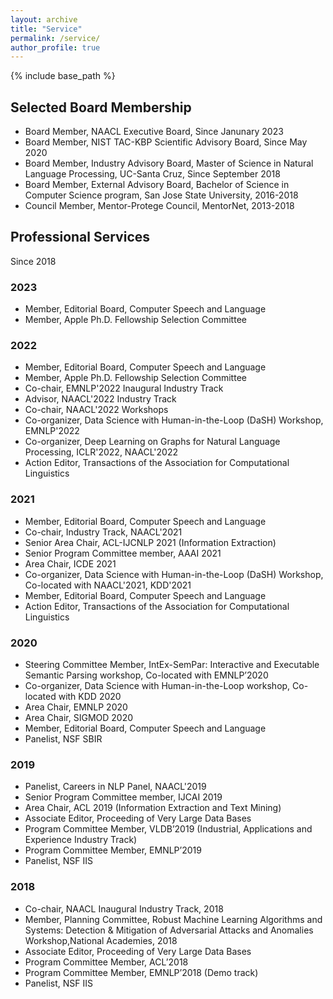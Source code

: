 ```yaml
---
layout: archive
title: "Service"
permalink: /service/
author_profile: true
---
```


{% include base_path %}

## Selected Board Membership
- Board Member, NAACL Executive Board, Since Janunary 2023
- Board Member, NIST TAC-KBP Scientific Advisory Board, Since May 2020
- Board Member, Industry Advisory Board, Master of Science in Natural Language Processing, UC-Santa Cruz, Since September 2018
- Board Member, External Advisory Board, Bachelor of Science in Computer Science program, San Jose State University, 2016-2018
- Council Member, Mentor-Protege Council, MentorNet, 2013-2018

## Professional Services 
Since 2018

### 2023
- Member, Editorial Board, Computer Speech and Language
- Member, Apple Ph.D. Fellowship Selection Committee

### 2022
- Member, Editorial Board, Computer Speech and Language
- Member, Apple Ph.D. Fellowship Selection Committee 
- Co-chair, EMNLP'2022 Inaugural Industry Track 
- Advisor, NAACL'2022 Industry Track 
- Co-chair, NAACL'2022 Workshops
- Co-organizer, Data Science with Human-in-the-Loop (DaSH) Workshop, EMNLP'2022
- Co-organizer, Deep Learning on Graphs for Natural Language Processing, ICLR'2022, NAACL'2022
- Action Editor, Transactions of the Association for Computational Linguistics

### 2021
- Member, Editorial Board, Computer Speech and Language
- Co-chair, Industry Track, NAACL'2021
- Senior Area Chair, ACL-IJCNLP 2021 (Information Extraction)
- Senior Program Committee member, AAAI 2021
- Area Chair, ICDE 2021
- Co-organizer, Data Science with Human-in-the-Loop (DaSH) Workshop, Co-located with NAACL'2021, KDD'2021
- Member, Editorial Board, Computer Speech and Language
- Action Editor, Transactions of the Association for Computational Linguistics

### 2020

- Steering Committee Member, IntEx-SemPar: Interactive and Executable Semantic Parsing workshop,
Co-located with EMNLP’2020
- Co-organizer, Data Science with Human-in-the-Loop workshop, Co-located with KDD 2020
- Area Chair, EMNLP 2020
- Area Chair, SIGMOD 2020
- Member, Editorial Board, Computer Speech and Language
- Panelist, NSF SBIR

### 2019

- Panelist, Careers in NLP Panel, NAACL'2019
- Senior Program Committee member, IJCAI 2019
- Area Chair, ACL 2019 (Information Extraction and Text Mining)
- Associate Editor, Proceeding of Very Large Data Bases
- Program Committee Member, VLDB’2019 (Industrial, Applications and Experience Industry Track)
- Program Committee Member, EMNLP’2019
- Panelist, NSF IIS

### 2018 

- Co-chair, NAACL Inaugural Industry Track, 2018
- Member, Planning Committee, Robust Machine Learning Algorithms and Systems:  Detection \& Mitigation of Adversarial Attacks and Anomalies Workshop,National Academies, 2018
- Associate Editor, Proceeding of Very Large Data Bases
- Program Committee Member, ACL’2018
- Program Committee Member, EMNLP’2018 (Demo track)
- Panelist, NSF IIS

